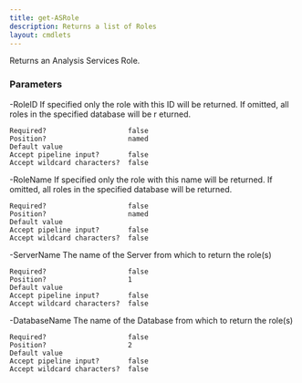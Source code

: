 ```yaml
---
title: get-ASRole
description: Returns a list of Roles
layout: cmdlets
---
```


Returns an Analysis Services Role.

### Parameters

-RoleID <String>
    If specified only the role with this ID will be returned. If omitted, all roles in the specified database will be r
    eturned.
    
    Required?                    false
    Position?                    named
    Default value                
    Accept pipeline input?       false
    Accept wildcard characters?  false
    

-RoleName <String>
    If specified only the role with this name will be returned. If omitted, all roles in the specified database will be
     returned.
    
    Required?                    false
    Position?                    named
    Default value                
    Accept pipeline input?       false
    Accept wildcard characters?  false
    

-ServerName <String>
    The name of the Server from which to return the role(s)
    
    Required?                    false
    Position?                    1
    Default value                
    Accept pipeline input?       false
    Accept wildcard characters?  false
    

-DatabaseName <String>
    The name of the Database from which to return the role(s)
    
    Required?                    false
    Position?                    2
    Default value                
    Accept pipeline input?       false
    Accept wildcard characters?  false
